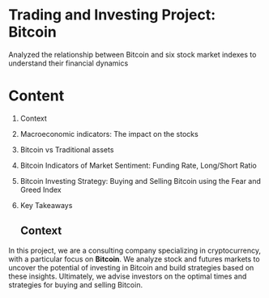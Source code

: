 # Trading and Investing Project: Bitcoin
Analyzed the relationship between Bitcoin and six stock market indexes to understand their financial dynamics

# Content
1. Context
2. Macroeconomic indicators: The impact on the stocks
3. Bitcoin vs Traditional assets
4. Bitcoin Indicators of Market Sentiment: Funding Rate, Long/Short Ratio
5. Bitcoin Investing Strategy: Buying and Selling Bitcoin using the Fear and Greed Index
6. Key Takeaways





      ## Context

In this project, we are a consulting company specializing in cryptocurrency, with a particular focus on **Bitcoin**. We analyze stock and futures markets to uncover the potential of investing in Bitcoin and build strategies based on these insights. Ultimately, we advise investors on the optimal times and strategies for buying and selling Bitcoin.



